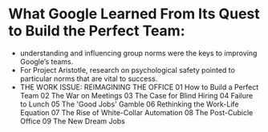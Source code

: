 
# What Google Learned From Its Quest to Build the Perfect Team:
- understanding and influencing group norms were the keys to improving Google’s teams.
- For Project Aristotle, research on psychological safety pointed to particular norms that are vital to success.
- THE WORK ISSUE: REIMAGINING THE OFFICE
01 How to Build a Perfect Team
02 The War on Meetings
03 The Case for Blind Hiring
04 Failure to Lunch
05 The 'Good Jobs' Gamble
06 Rethinking the Work-Life Equation
07 The Rise of White-Collar Automation
08 The Post-Cubicle Office
09 The New Dream Jobs
